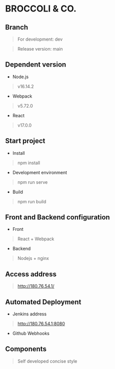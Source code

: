 # BROCCOLI & CO.

## Branch
> For development: dev

> Release version: main

## Dependent version
- Node.js
>v16.14.2
- Webpack
>v5.72.0
- React
>v17.0.0

## Start project
- Install
> npm install
- Development environment
> npm run serve
- Build
> npm run build

## Front and Backend configuration
- Front
> React + Webpack
  
- Backend
> Nodejs + nginx

## Access address
> http://180.76.54.1/

## Automated Deployment
- Jenkins address
> http://180.76.54.1:8080
- Github Webhooks

## Components
> Self developed concise style


